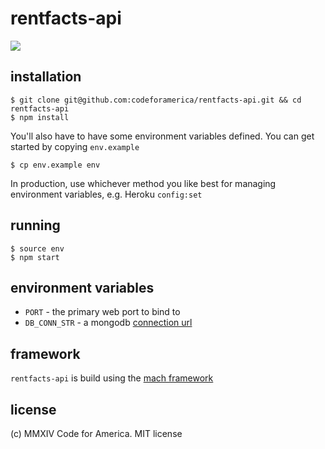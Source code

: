 rentfacts-api
===========
![](https://travis-ci.org/codeforamerica/rentfacts-api.svg)

## installation
```
$ git clone git@github.com:codeforamerica/rentfacts-api.git && cd rentfacts-api
$ npm install
```
You'll also have to have some environment variables defined. You can get started by copying `env.example`
```
$ cp env.example env
```
In production, use whichever method you like best for managing environment variables, e.g. Heroku `config:set`

## running
```
$ source env
$ npm start
```

## environment variables
- `PORT` - the primary web port to bind to
- `DB_CONN_STR` - a mongodb [connection url](http://docs.mongodb.org/manual/reference/connection-string/)


## framework
`rentfacts-api` is build using the [mach framework](https://www.npmjs.org/package/mach)


## license
(c) MMXIV Code for America. MIT license